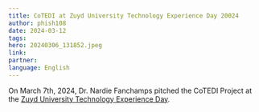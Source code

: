 ```yaml
---
title: CoTEDI at Zuyd University Technology Experience Day 20024
author: phish108
date: 2024-03-12
tags: 
hero: 20240306_131852.jpeg
link: 
partner: 
language: English
---
```


On March 7th, 2024, Dr. Nardie Fanchamps pitched the CoTEDI Project at the [Zuyd University Technology Experience Day](https://ted24.nl).
